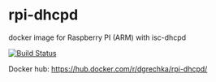 # rpi-dhcpd
docker image for Raspberry PI (ARM) with isc-dhcpd

[![Build Status](http://armbuilder.grechka.family:8081/api/badges/SmartHouseRpi/rpi-dhcpd/status.svg)](http://armbuilder.grechka.family:8081/SmartHouseRpi/rpi-dhcpd)

Docker hub: https://hub.docker.com/r/dgrechka/rpi-dhcpd/
